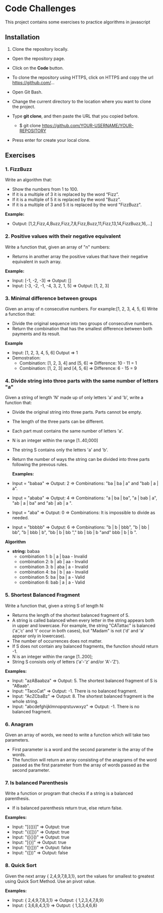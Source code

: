 # Code Challenges
This project contains some exercises to practice algorithms in javascript

## Installation
1. Clone the repository locally.
  - Open the repository page.
  - Click on the **Code** button.
  - To clone the repository using HTTPS, click on HTTPS and copy the url https://github.com/...
  - Open Git Bash.
  - Change the current directory to the location where you want to clone the project.
  - Type **git clone**, and then paste the URL that you copied before.
  
    - $ git clone https://github.com/YOUR-USERNAME/YOUR-REPOSITORY
    
  - Press enter for create your local clone.

## Exercises

### 1. FizzBuzz
Write an algorithm that: 
  - Show the numbers from 1 to 100. 
  - If it is a multiple of 3 it is replaced by the word “Fizz”. 
  - If it is a multiple of 5 it is replaced by the word "Buzz". 
  - If it is a multiple of 3 and 5 it is replaced by the word "FizzBuzz".
  
  **Example:** 
  - Output: [1,2,Fizz,4,Buzz,Fizz,7,8,Fizz,Buzz,11,Fizz,13,14,FizzBuzz,16,...]


### 2. Positive values with their negative equivalent
Write a function that, given an array of "n" numbers: 
  - Returns in another array the positive values that have their negative equivalent in such array.

  **Example:**
  - Input: [-1, -2, -3] => Output: []
  - Input: [-3, -2, -1, -4, 3, 2, 1, 5] => Output: [1, 2, 3]

### 3. Minimal difference between groups
Given an array of n consecutive numbers. For example:[1, 2, 3, 4, 5, 6]
Write a function that:

  - Divide the original sequence into two groups of consecutive numbers.
  - Return the combination that has the smallest difference between both payments and its result.

  **Example**
  - Input: [1, 2, 3, 4, 5, 6] Output => 1
  - Demostration:
    - Combination: [1, 2, 3, 4] and [5, 6] => Difference: 10 - 11 = 1
    - Combination: [1, 2, 3] and [4, 5, 6] => Difference: 6 - 15 = 9
  
### 4. Divide string into three parts with the same number of letters "a"
Given a string of length 'N' made up of only letters 'a' and 'b', write a function that: 
- Divide the original string into three parts. Parts cannot be empty.
- The length of the three parts can be different.
- Each part must contains the same number of letters 'a'.
- N is an integer within the range [1..40,000]
- The string S contains only the letters 'a' and 'b'.
- Return the number of ways the string can be divided into three parts following the prevous rules.

  **Examples:**
- Input = "babaa" => Output: 2 => Combinations: "ba | ba | a" and "bab | a | a".
- Input = "ababa" => Output: 4 => Combinations: "a | ba | ba", "a | bab | a", "ab | a | ba" and "ab | ab | a ".
- Input = "aba" => Output: 0 => Combinations: It is impossible to divide as needed.
- Input = "bbbbb" => Output: 6 => Combinations: "b | b | bbb", "b | bb | bb", "b | bbb | b", "bb | b | bb "," bb | bb | b "and" bbb | b | b ". 

**Algorithm**
- **string:** babaa
  - combination 1: b | a | baa - Invalid
  - combination 2: b | ab | aa - Invalid
  - combination 3: b | aba | a - Invalid
  - combination 4: ba | b | aa - Invalid
  - combination 5: ba | ba | a - Valid
  - combination 6: bab | a | a - Valid

### 5. Shortest Balanced Fragment
Write a function that, given a string S of length N: 
- Returns the length of the shortest balanced fragment of S. 
- A string is called balanced when every letter in the string appears both in upper and lowercase. For example, the string "CATattac" is balanced ('a','c' and 't' occur in both cases), but "Madam" is not ('d' and 'a' appear only in lowercase). 
- The number of occurrences does not matter.
- If S does not contain any balanced fragments, the function should return -1.
- N is an integer within the range [1..200];
- String S consists only of letters ('a'-'z' and/or 'A'-'Z').

**Examples:**
- Input: "azABaabza" => Output: 5. The shortest balanced fragment of S is "ABaab".
- Input: "TacoCat" => Output: -1. There is no balanced fragment.
- Input: "AcZCbaBz" => Output: 8. The shortest balanced fragment is the whole string.
- Input: "abcdefghijklmnopqrstuvwxyz" => Output: -1. There is no balanced fragment.

### 6. Anagram
Given an array of words, we need to write a function which will take two parameters. 
- First parameter is a word and the second parameter is the array of the words. 
- The function will return an array consisting of the anagrams of the word passed as the first parameter from the array of words passed as the second parameter.

### 7. Is balanced Parenthesis
Write a function or program that checks if a string is a balanced parenthesis.
- If is balanced parenthesis return true, else return false.

**Examples:**
- Input: "[{()}]" => Output: true
- Input: "{([])}" => Output: true
- Input: "([{}])" => Output: true
- Input: "[{}[]()]" => Output: true
- Input: "([{]})" => Output: false
- Input: "{[})" => Output: false

### 8. Quick Sort
Given the next array { 2,4,9,7,8,3,1}, sort the values for smallest to greatest using Quick Sort 
Method.
Use an pivot value.

**Examples:**
- Input: { 2,4,9,7,8,3,1} => Output: { 1,2,3,4,7,8,9}
- Input: { 3,6,8,4,3,1} => Output: { 1,3,3,4,6,8}
